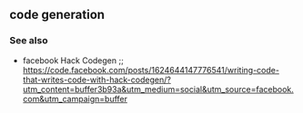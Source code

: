 ## code generation 


### See also
* facebook Hack Codegen  ;; https://code.facebook.com/posts/1624644147776541/writing-code-that-writes-code-with-hack-codegen/?utm_content=buffer3b93a&utm_medium=social&utm_source=facebook.com&utm_campaign=buffer
